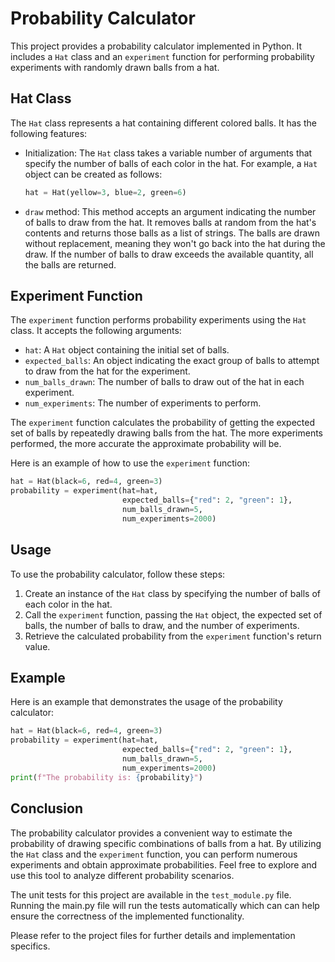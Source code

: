 # Probability Calculator

This project provides a probability calculator implemented in Python. It includes a `Hat` class and an `experiment` function for performing probability experiments with randomly drawn balls from a hat.

## Hat Class

The `Hat` class represents a hat containing different colored balls. It has the following features:

- Initialization: The `Hat` class takes a variable number of arguments that specify the number of balls of each color in the hat. For example, a `Hat` object can be created as follows:

  ```python
  hat = Hat(yellow=3, blue=2, green=6)
  ```

- `draw` method: This method accepts an argument indicating the number of balls to draw from the hat. It removes balls at random from the hat's contents and returns those balls as a list of strings. The balls are drawn without replacement, meaning they won't go back into the hat during the draw. If the number of balls to draw exceeds the available quantity, all the balls are returned.

## Experiment Function

The `experiment` function performs probability experiments using the `Hat` class. It accepts the following arguments:

- `hat`: A `Hat` object containing the initial set of balls.
- `expected_balls`: An object indicating the exact group of balls to attempt to draw from the hat for the experiment.
- `num_balls_drawn`: The number of balls to draw out of the hat in each experiment.
- `num_experiments`: The number of experiments to perform.

The `experiment` function calculates the probability of getting the expected set of balls by repeatedly drawing balls from the hat. The more experiments performed, the more accurate the approximate probability will be.

Here is an example of how to use the `experiment` function:

```python
hat = Hat(black=6, red=4, green=3)
probability = experiment(hat=hat,
                         expected_balls={"red": 2, "green": 1},
                         num_balls_drawn=5,
                         num_experiments=2000)
```

## Usage

To use the probability calculator, follow these steps:

1. Create an instance of the `Hat` class by specifying the number of balls of each color in the hat.
2. Call the `experiment` function, passing the `Hat` object, the expected set of balls, the number of balls to draw, and the number of experiments.
3. Retrieve the calculated probability from the `experiment` function's return value.

## Example

Here is an example that demonstrates the usage of the probability calculator:

```python
hat = Hat(black=6, red=4, green=3)
probability = experiment(hat=hat,
                         expected_balls={"red": 2, "green": 1},
                         num_balls_drawn=5,
                         num_experiments=2000)
print(f"The probability is: {probability}")
```

## Conclusion

The probability calculator provides a convenient way to estimate the probability of drawing specific combinations of balls from a hat. By utilizing the `Hat` class and the `experiment` function, you can perform numerous experiments and obtain approximate probabilities. Feel free to explore and use this tool to analyze different probability scenarios.

The unit tests for this project are available in the `test_module.py` file. Running the main.py file will run the tests automatically which can can help ensure the correctness of the implemented functionality.

Please refer to the project files for further details and implementation specifics.
